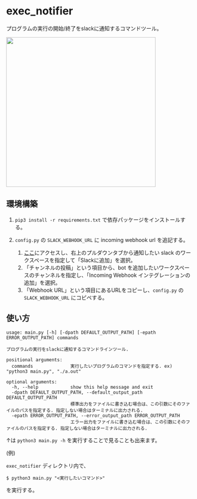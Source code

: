# exec_notifier
プログラムの実行の開始/終了をslackに通知するコマンドツール。

<img width=400 src="https://i.imgur.com/ySucvpK.png">

## 環境構築
1. `pip3 install -r requirements.txt` で依存パッケージをインストールする。

2. `config.py` の `SLACK_WEBHOOK_URL` に incoming webhook url を追記する。
    1.  [ここ](https://slackbot-test-shiro.slack.com/apps/A0F7XDUAZ--incoming-webhook-?next_id=0&tab=settings)にアクセスし、右上のプルダウンタブから通知したい slack のワークスペースを指定して「Slackに追加」を選択。
    2. 「チャンネルの投稿」という項目から、bot を追加したいワークスペースのチャンネルを指定し、「Incoming Webhook インテグレーションの追加」を選択。
    3. 「Webhook URL」という項目にあるURLをコピーし、`config.py` の `SLACK_WEBHOOK_URL` にコピペする。

## 使い方

```
usage: main.py [-h] [-dpath DEFAULT_OUTPUT_PATH] [-epath ERROR_OUTPUT_PATH] commands

プログラムの実行をslackに通知するコマンドラインツール.

positional arguments:
  commands              実行したいプログラムのコマンドを指定する. ex) "python3 main.py", "./a.out"

optional arguments:
  -h, --help            show this help message and exit
  -dpath DEFAULT_OUTPUT_PATH, --default_output_path DEFAULT_OUTPUT_PATH
                        標準出力をファイルに書き込む場合は、この引数にそのファイルのパスを指定する. 指定しない場合はターミナルに出力される.
  -epath ERROR_OUTPUT_PATH, --error_output_path ERROR_OUTPUT_PATH
                        エラー出力をファイルに書き込む場合は、この引数にそのファイルのパスを指定する. 指定しない場合はターミナルに出力される.
```

↑は `python3 main.py -h` を実行することで見ることも出来ます。

(例)
    
`exec_notifier` ディレクトリ内で、
```
$ python3 main.py "<実行したいコマンド>"
```
を実行する。
